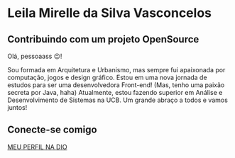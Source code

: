 # Leila Mirelle da Silva Vasconcelos

## Contribuindo com um projeto OpenSource

Olá, pessoaass 😉!

Sou formada em Arquitetura e Urbanismo, mas sempre fui apaixonada 
por computação, jogos e design gráfico. 
Estou em uma nova jornada de estudos para ser uma desenvolvedora 
Front-end! (Mas, tenho uma paixão secreta por Java, haha)
Atualmente, estou fazendo superior em Análise e Desenvolvimento 
de Sistemas na UCB.
Um grande abraço a todos e vamos juntos! 

## Conecte-se comigo
[MEU PERFIL NA DIO](https://dio.me/users/leila_vasconcelos_022)